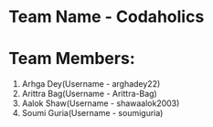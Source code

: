 # Team Name - Codaholics
# Team Members:
1. Arhga Dey(Username - arghadey22)
2. Arittra Bag(Username - Arittra-Bag)
3. Aalok Shaw(Username - shawaalok2003)
4. Soumi Guria(Username - soumiguria)
